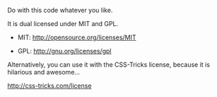 Do with this code whatever you like.

It is dual licensed under MIT and GPL.

- MIT:
  http://opensource.org/licenses/MIT

- GPL:
  http://gnu.org/licenses/gpl

Alternatively, you can use it with
the CSS-Tricks license, because it
is hilarious and awesome...

http://css-tricks.com/license
